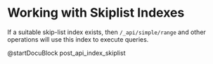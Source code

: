 Working with Skiplist Indexes
=============================

If a suitable skip-list index exists, then `/_api/simple/range` and other operations
will use this index to execute queries.

<!-- js/actions/api-index.js -->
@startDocuBlock post_api_index_skiplist

